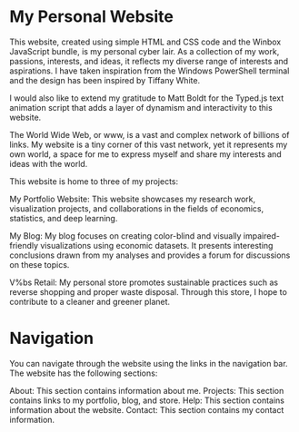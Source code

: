 # My Personal Website

This website, created using simple HTML and CSS code and the Winbox JavaScript bundle, is my personal cyber lair. As a collection of my work, passions, interests, and ideas, it reflects my diverse range of interests and aspirations. I have taken inspiration from the Windows PowerShell terminal and the design has been inspired by Tiffany White.

I would also like to extend my gratitude to Matt Boldt for the Typed.js text animation script that adds a layer of dynamism and interactivity to this website.

The World Wide Web, or www, is a vast and complex network of billions of links. My website is a tiny corner of this vast network, yet it represents my own world, a space for me to express myself and share my interests and ideas with the world.

This website is home to three of my projects:

My Portfolio Website: This website showcases my research work, visualization projects, and collaborations in the fields of economics, statistics, and deep learning.

My Blog: My blog focuses on creating color-blind and visually impaired-friendly visualizations using economic datasets. It presents interesting conclusions drawn from my analyses and provides a forum for discussions on these topics.

V%bs Retail: My personal store promotes sustainable practices such as reverse shopping and proper waste disposal. Through this store, I hope to contribute to a cleaner and greener planet.

# Navigation 
You can navigate through the website using the links in the navigation bar. The website has the following sections:

About: This section contains information about me.
Projects: This section contains links to my portfolio, blog, and store.
Help: This section contains information about the website.
Contact: This section contains my contact information.
